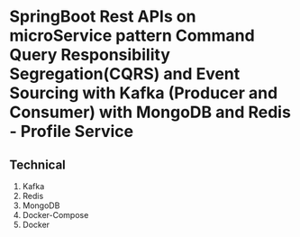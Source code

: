 # SpringBoot Rest APIs on microService pattern Command Query Responsibility Segregation(CQRS) and Event Sourcing with Kafka (Producer and Consumer) with MongoDB and Redis - Profile Service

## Technical
1. Kafka
2. Redis
3. MongoDB
4. Docker-Compose
5. Docker
 